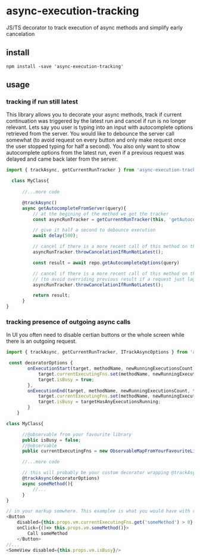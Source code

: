 # async-execution-tracking
JS/TS decorator to track execution of async methods and simplify early cancelation

## install
```
npm install -save 'async-execution-tracking'
```

## usage

### tracking if run still latest
This library allows you to decorate your async methods, track if current continuation was triggered by the latest run and cancel 
if run is no longer relevant. Lets say you user is typing into an input with autocomplete options retrieved from the server. 
You would like to debounce the server call somewhat (to avoid request on every button and only make request once the user stopped
typing for half a second). You also only want to show autocomplete options from the latest run, even if a previous request was delayed
and came back later from the server.

```javascript
import { trackAsync, getCurrentRunTracker } from 'async-execution-tracking';

  class MyClass{
  
      //...more code

      @trackAsync()
      async getAutocompleteFromServer(query){
          // at the begining of the method we get the tracker
          const asyncRunTracker = getCurrentRunTracker(this, 'getAutocompleteFromServer');

          // give it half a second to debounce execution
          await delay(500); 

          // cancel if there is a more recent call of this method on this object
          asyncRunTracker.throwCancelationIfRunNotLatest();

          const result = await repo.getAutocompleteOptions(query)

          // cancel if there is a more recent call of this method on this object 
          // (to avoid overriding previous result if a request just lagged)
          asyncRunTracker.throwCancelationIfRunNotLatest();

          return result;
      }
}
```

### tracking presence of outgoing async calls
In UI you often need to disable certian buttons or the whole screen while there is an outgoing request. 
```javascript
import { trackAsync, getCurrentRunTracker, ITrackAsyncOptions } from 'async-execution-tracking';

 const decoratorOptions {
        onExecutionStart(target, methodName, newRunningExecutionsCount){
            target.currentExecutingFns.set(methodName, newRunningExecutionsCount);
            target.isBusy = true;
        },
        onExecutionEnd(target, methodName, newRunningExecutionsCount, targetHasAnyExecutionsRunning){
            target.currentExecutingFns.set(methodName, newRunningExecutionsCount);
            target.isBusy = targetHasAnyExecutionsRunning;
        }
    }

class MyClass{

      //@observable from your favourite library
      public isBusy = false; 
      //@observable
      public currentExecutingFns = new ObservableMapFromYourFavouriteLib();

      //...more code

      // this will probably be your custom decorator wrapping @trackAsync wiht above options
      @trackAsync(decoratorOptions)
      async someMethod(){
          //...
      }
}

// in your markup somwhere. This examplee is what you would have with react-mobx
<Button 
    disabled={this.props.vm.currentExecutingFns.get('someMethod') > 0}
    onClick={()=> this.props.vm.someMethod()}> 
        Call someMethod 
    </Button>
//...
<SomeView disabled={this.props.vm.isBusy}/>
```
